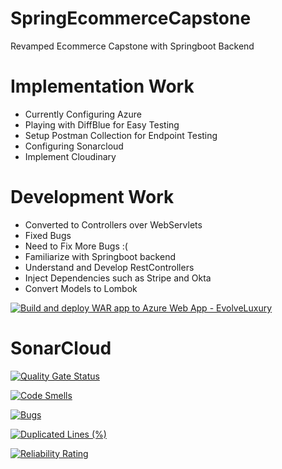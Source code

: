 # SpringEcommerceCapstone
Revamped Ecommerce Capstone with Springboot Backend 


# Implementation Work
- Currently Configuring Azure 
- Playing with DiffBlue for Easy Testing
- Setup Postman Collection for Endpoint Testing
- Configuring Sonarcloud
- Implement Cloudinary

# Development Work
- Converted to Controllers over WebServlets 
- Fixed Bugs 
- Need to Fix More Bugs :(
- Familiarize with Springboot backend 
- Understand and Develop RestControllers
- Inject Dependencies such as Stripe and Okta
- Convert Models to Lombok 

[![Build and deploy WAR app to Azure Web App - EvolveLuxury](https://github.com/HCLEvolveEcommerce/SpringEcommerceCapstone/actions/workflows/master_evolveluxury.yml/badge.svg)](https://github.com/HCLEvolveEcommerce/SpringEcommerceCapstone/actions/workflows/master_evolveluxury.yml)


# SonarCloud

[![Quality Gate Status](https://sonarcloud.io/api/project_badges/measure?project=HCLEvolveEcommerce_SpringEcommerceCapstone&metric=alert_status)](https://sonarcloud.io/summary/new_code?id=HCLEvolveEcommerce_SpringEcommerceCapstone)

[![Code Smells](https://sonarcloud.io/api/project_badges/measure?project=HCLEvolveEcommerce_SpringEcommerceCapstone&metric=code_smells)](https://sonarcloud.io/summary/new_code?id=HCLEvolveEcommerce_SpringEcommerceCapstone)

[![Bugs](https://sonarcloud.io/api/project_badges/measure?project=HCLEvolveEcommerce_SpringEcommerceCapstone&metric=bugs)](https://sonarcloud.io/summary/new_code?id=HCLEvolveEcommerce_SpringEcommerceCapstone)

[![Duplicated Lines (%)](https://sonarcloud.io/api/project_badges/measure?project=HCLEvolveEcommerce_SpringEcommerceCapstone&metric=duplicated_lines_density)](https://sonarcloud.io/summary/new_code?id=HCLEvolveEcommerce_SpringEcommerceCapstone)

[![Reliability Rating](https://sonarcloud.io/api/project_badges/measure?project=HCLEvolveEcommerce_SpringEcommerceCapstone&metric=reliability_rating)](https://sonarcloud.io/summary/new_code?id=HCLEvolveEcommerce_SpringEcommerceCapstone)
